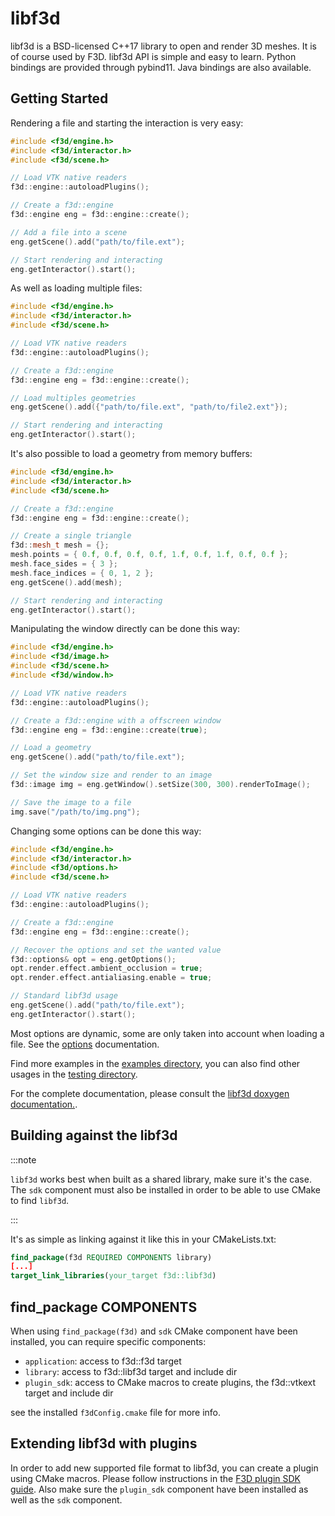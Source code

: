 # libf3d

libf3d is a BSD-licensed C++17 library to open and render 3D meshes. It is of course used by F3D.
libf3d API is simple and easy to learn. Python bindings are provided through pybind11. Java bindings are also available.

## Getting Started

Rendering a file and starting the interaction is very easy:

```cpp
#include <f3d/engine.h>
#include <f3d/interactor.h>
#include <f3d/scene.h>

// Load VTK native readers
f3d::engine::autoloadPlugins();

// Create a f3d::engine
f3d::engine eng = f3d::engine::create();

// Add a file into a scene
eng.getScene().add("path/to/file.ext");

// Start rendering and interacting
eng.getInteractor().start();
```

As well as loading multiple files:

```cpp
#include <f3d/engine.h>
#include <f3d/interactor.h>
#include <f3d/scene.h>

// Load VTK native readers
f3d::engine::autoloadPlugins();

// Create a f3d::engine
f3d::engine eng = f3d::engine::create();

// Load multiples geometries
eng.getScene().add({"path/to/file.ext", "path/to/file2.ext"});

// Start rendering and interacting
eng.getInteractor().start();
```

It's also possible to load a geometry from memory buffers:

```cpp
#include <f3d/engine.h>
#include <f3d/interactor.h>
#include <f3d/scene.h>

// Create a f3d::engine
f3d::engine eng = f3d::engine::create();

// Create a single triangle
f3d::mesh_t mesh = {};
mesh.points = { 0.f, 0.f, 0.f, 0.f, 1.f, 0.f, 1.f, 0.f, 0.f };
mesh.face_sides = { 3 };
mesh.face_indices = { 0, 1, 2 };
eng.getScene().add(mesh);

// Start rendering and interacting
eng.getInteractor().start();
```

Manipulating the window directly can be done this way:

```cpp
#include <f3d/engine.h>
#include <f3d/image.h>
#include <f3d/scene.h>
#include <f3d/window.h>

// Load VTK native readers
f3d::engine::autoloadPlugins();

// Create a f3d::engine with a offscreen window
f3d::engine eng = f3d::engine::create(true);

// Load a geometry
eng.getScene().add("path/to/file.ext");

// Set the window size and render to an image
f3d::image img = eng.getWindow().setSize(300, 300).renderToImage();

// Save the image to a file
img.save("/path/to/img.png");
```

Changing some options can be done this way:

```cpp
#include <f3d/engine.h>
#include <f3d/interactor.h>
#include <f3d/options.h>
#include <f3d/scene.h>

// Load VTK native readers
f3d::engine::autoloadPlugins();

// Create a f3d::engine
f3d::engine eng = f3d::engine::create();

// Recover the options and set the wanted value
f3d::options& opt = eng.getOptions();
opt.render.effect.ambient_occlusion = true;
opt.render.effect.antialiasing.enable = true;

// Standard libf3d usage
eng.getScene().add("path/to/file.ext");
eng.getInteractor().start();
```

Most options are dynamic, some are only taken into account when loading a file. See the [options](OPTIONS.md) documentation.

Find more examples in the [examples directory](https://github.com/f3d-app/f3d/tree/master/examples),
you can also find other usages in the [testing directory](https://github.com/f3d-app/f3d/tree/master/library/testing).

For the complete documentation, please consult the [libf3d doxygen documentation.](https://f3d.app/doc/libf3d/doxygen/).

## Building against the libf3d

:::note

`libf3d` works best when built as a shared library, make sure it's the case. The `sdk` component must also be installed in order to be able to use CMake to find `libf3d`.

:::

It's as simple as linking against it like this in your CMakeLists.txt:

```cmake
find_package(f3d REQUIRED COMPONENTS library)
[...]
target_link_libraries(your_target f3d::libf3d)
```

## find_package COMPONENTS

When using `find_package(f3d)` and `sdk` CMake component have been installed, you can require specific components:

- `application`: access to f3d::f3d target
- `library`: access to f3d::libf3d target and include dir
- `plugin_sdk`: access to CMake macros to create plugins, the f3d::vtkext target and include dir

see the installed `f3dConfig.cmake` file for more info.

## Extending libf3d with plugins

In order to add new supported file format to libf3d, you can create a plugin using CMake macros. Please follow instructions in the [F3D plugin SDK guide](PLUGINS.md).
Also make sure the `plugin_sdk` component have been installed as well as the `sdk` component.
